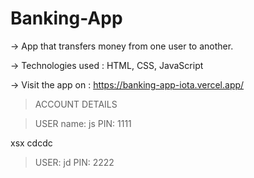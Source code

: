 # Banking-App

 -> App that transfers money from one user to another.
 
 
 
 -> Technologies used : HTML, CSS, JavaScript
 
 
 -> Visit the app on : https://banking-app-iota.vercel.app/
 
 >ACCOUNT DETAILS




 >USER name: js  PIN: 1111

xsx
cdcdc

 >USER: jd  PIN: 2222
